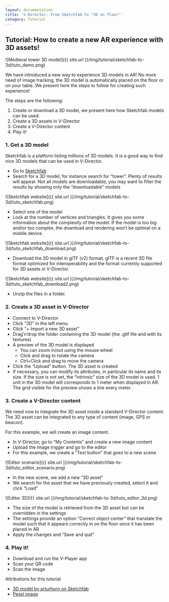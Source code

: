 ```yaml
---
layout: documentation
title: 'V-Director: from Sketchfab to "3D on floor"'
category: Tutorial
---
```


## Tutorial: How to create a new AR experience with 3D assets!

![Medieval tower 3D model]({{ site.url }}/img/tutorial/sketchfab-to-3d/tuto_demo.png)

We have introduced a new way to experience 3D models in AR! No more need of image tracking, the 3D model is automatically placed on the floor or on your table. We present here the steps to follow for creating such experience!

The steps are the following:

1. Create or download a 3D model, we present here how Sketchfab models can be used.
2. Create a 3D assets in V-Director
3. Create a V-Director content
4. Play it!

### 1. Get a 3D model

Sketchfab is a platform listing millions of 3D models. It is a good way to find nice 3D models that can be used in V-Director.

* Go to [Sketchfab](https://sketchfab.com)
* Search for a 3D model, for instance search for “tower”. Plenty of results will appear. Not all models are downloadable, you may want to filter the results by showing only the “downloadable” models

![Sketchfab website]({{ site.url }}/img/tutorial/sketchfab-to-3d/tuto_sketchfab.png)

* Select one of the model
* Look at the number of vertices and triangles. It gives you some information about the complexity of the model. If the model is too big and/or too complex, the download and rendering won’t be optimal on a mobile device.

![Sketchfab website]({{ site.url }}/img/tutorial/sketchfab-to-3d/tuto_sketchfab_download.png)

* Download the 3D model in glTF (v2) format. glTF is a recent 3D file format optimized for interoperability and the format currently supported for 3D assets in V-Director.

![Sketchfab website]({{ site.url }}/img/tutorial/sketchfab-to-3d/tuto_sketchfab_download2.png)

* Unzip the files in a folder.

### 2. Create a 3D asset in V-Director

* Connect to V-Director
* Click “3D” in the left menu
* Click “+ Import a new 3D asset”
* Drag’n’drop the folder containing the 3D model (the .gltf file and with its textures)
* A preview of the 3D model is displayed
  * You can zoom in/out using the mouse wheel
  * Click and drag to rotate the camera
  * Ctrl+Click and drag to move the camera
* Click the “Upload” button. The 3D asset is created
* If necessary, you can modify its attributes, in particular its name and its size. If the size is not set, the “intrinsic” size of the 3D model is used. 1 unit in the 3D model will corresponds to 1 meter when displayed in AR. The grid visible for the preview shows a line every meter.

### 3. Create a V-Director content

We need now to integrate the 3D asset inside a standard V-Director content. The 3D asset can be integrated to any type of content (image, GPS or beacon).

For this example, we will create an image content.

* In V-Director, go to “My Contents” and create a new image content
* Upload the image trigger and go to the editor
* For this example, we create a “Text button” that goes to a new scene

![Editor scenario]({{ site.url }}/img/tutorial/sketchfab-to-3d/tuto_editor_scenario.png)

* In the new scene, we add a new “3D asset”
* We search for the asset that we have previously created, select it and click “Load”

![Editor 3D]({{ site.url }}/img/tutorial/sketchfab-to-3d/tuto_editor_3d.png)

* The size of the model is retrieved from the 3D asset but can be overridden in the settings
* The settings provide an option “Correct object center” that translate the model such that it appears correctly in on the floor once it has been placed in AR
* Apply the changes and “Save and quit”

### 4. Play it!

* Download and run the V-Player app
* Scan your QR code
* Scan the image

Attributions for this tutorial

* [3D model by arturhorn on Sketchfab](https://sketchfab.com/3d-models/free-fantasy-guard-tower-92852e66505e438b9494eb3df98dca0e)
* [Pexel image](https://www.pexels.com/photo/black-steel-helmet-near-black-and-gray-handle-sword-161936/)